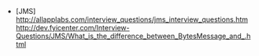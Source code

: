 

*    [JMS]    
    http://allapplabs.com/interview_questions/jms_interview_questions.htm
    http://dev.fyicenter.com/Interview-Questions/JMS/What_is_the_difference_between_BytesMessage_and_.html
